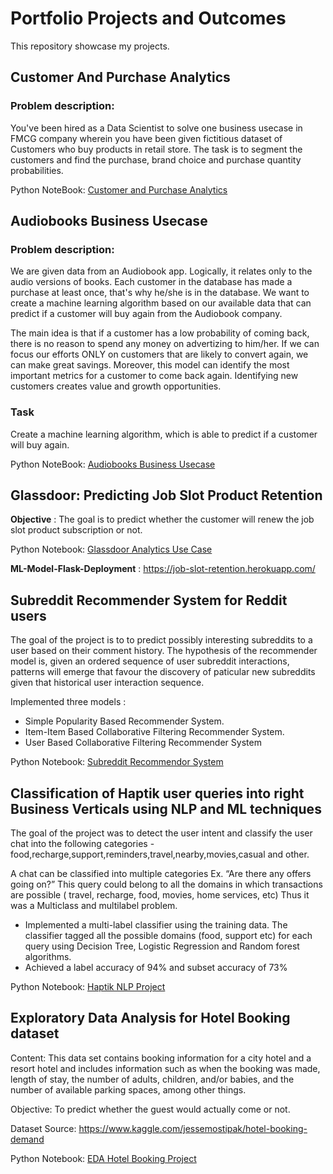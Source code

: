 Portfolio Projects and Outcomes
==============================

This repository showcase my projects.

## Customer And Purchase Analytics

### Problem description: 
You've been hired as a Data Scientist to solve one business usecase in FMCG company wherein you have been given fictitious dataset of Customers who buy products in retail store. The task is to segment the customers and find the purchase, brand choice and purchase quantity probabilities.

Python NoteBook: [Customer and Purchase Analytics](https://github.com/birajparikh16/Customer-And-Purchase-Analytics)

## Audiobooks Business Usecase

### Problem description: 
We are given data from an Audiobook app. Logically, it relates only to the audio versions of books. Each customer in the database has made a purchase at least once, that's why he/she is in the database. We want to create a machine learning algorithm based on our available data that can predict if a customer will buy again from the Audiobook company.

The main idea is that if a customer has a low probability of coming back, there is no reason to spend any money on advertizing to him/her. If we can focus our efforts ONLY on customers that are likely to convert again, we can make great savings. Moreover, this model can identify the most important metrics for a customer to come back again. Identifying new customers creates value and growth opportunities.

### Task
Create a machine learning algorithm, which is able to predict if a customer will buy again.

Python NoteBook: [Audiobooks Business Usecase](https://github.com/birajparikh16/Audiobooks-Business-Usecase)

## Glassdoor: Predicting Job Slot Product Retention

**Objective** : The goal is to predict whether the customer will renew the job slot product subscription or not.

Python Notebook: [Glassdoor Analytics Use Case](https://github.com/birajparikh16/Glassdoor-Predicting-Job-Slot-Product-Retention)

**ML-Model-Flask-Deployment** : https://job-slot-retention.herokuapp.com/

## Subreddit Recommender System for Reddit users

The goal of the project is to to predict possibly interesting subreddits to a user based on their comment history.
The hypothesis of the recommender model is, given an ordered sequence of user subreddit interactions, patterns will emerge that favour the discovery of paticular new subreddits given that historical user interaction sequence.

Implemented three models :

   - Simple Popularity Based Recommender System.
   - Item-Item Based Collaborative Filtering Recommender System.
   - User Based Collaborative Filtering Recommender System
   
Python Notebook: [Subreddit Recommendor System](https://github.com/birajparikh16/Recommender_system_Capstone_Project-2)

## Classification of Haptik user queries into right Business Verticals using NLP and ML techniques

The goal of the project was to detect the user intent and classify the user chat into the following categories - food,recharge,support,reminders,travel,nearby,movies,casual and other.

A chat can be classified into multiple categories Ex. “Are there any offers going on?”
This query could belong to all the domains in which transactions are possible ( travel, recharge, food, movies, home services, etc)
Thus it was a Multiclass and multilabel problem.

- Implemented a multi-label classifier using the training data. The classifier tagged all the possible domains (food, support etc) for each query using Decision Tree, Logistic Regression and Random forest algorithms.
- Achieved a label accuracy of 94% and subset accuracy of 73%

Python Notebook: [Haptik NLP Project](https://github.com/birajparikh16/Haptik_Text_Classification_Capstone_Project-1)

## Exploratory Data Analysis for Hotel Booking dataset

Content: This data set contains booking information for a city hotel and a resort hotel and includes information such as when the booking was made, length of stay, the number of adults, children, and/or babies, and the number of available parking spaces, among other things.

Objective: To predict whether the guest would actually come or not.

Dataset Source: https://www.kaggle.com/jessemostipak/hotel-booking-demand

Python Notebook: [EDA Hotel Booking Project](https://github.com/birajparikh16/Exploratory-Data-Analysis-Hotel-Bookings1)



